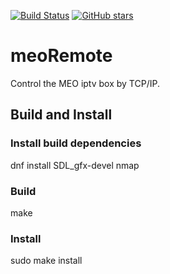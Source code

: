 [![Build Status](https://travis-ci.org/miguelleitao/meoRemote.svg?branch=master "Build Status")](https://travis-ci.org/miguelleitao/meoRemote)
[![GitHub stars](https://img.shields.io/github/stars/miguelleitao/meoRemote.svg)](https://github.com/miguelleitao/meoRemote)

# meoRemote
Control the MEO iptv box by TCP/IP.
## Build and Install
### Install build dependencies
dnf install SDL_gfx-devel nmap
### Build
make
### Install
sudo make install


